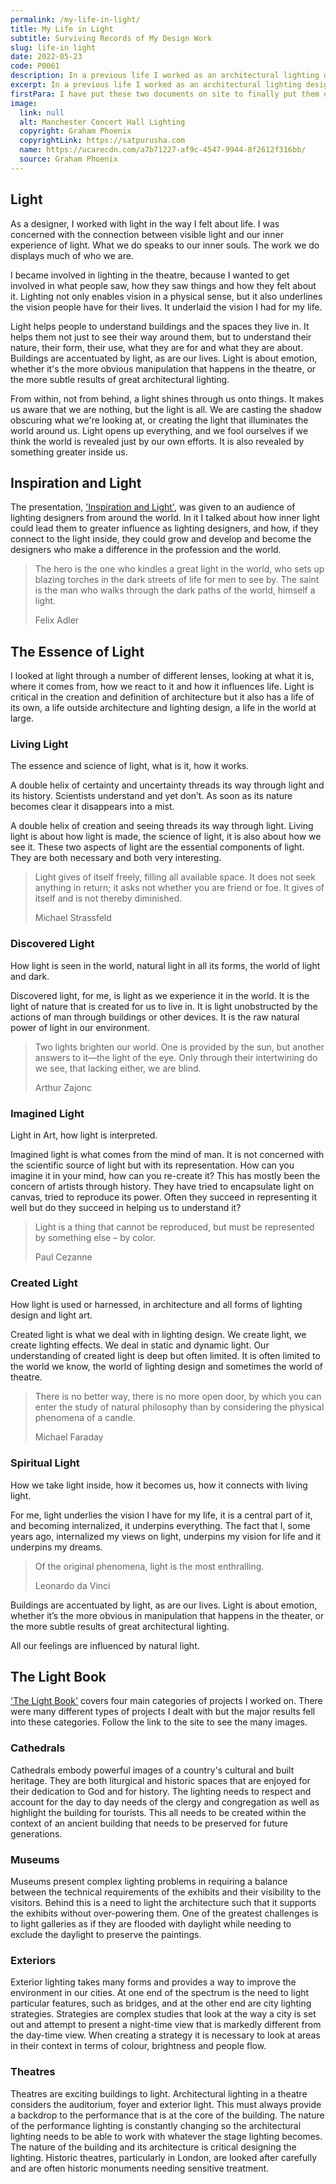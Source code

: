 ```yaml
---
permalink: /my-life-in-light/
title: My Life in Light
subtitle: Surviving Records of My Design Work
slug: life-in light
date: 2022-05-23
code: P0061
description: In a previous life I worked as an architectural lighting designer. Having originally been a stage lighting designer in my youth I moved on to buildings when I started to have children and my life became distinctly more complicated. Most of my archives from the years of lighting design have gone but two documents have survivied which give an overview of the design work I did.
excerpt: In a previous life I worked as an architectural lighting designer. Having originally been a stage lighting designer in my youth I moved on to buildings when I started to have children and my life became distinctly more complicated. Most of my archives from the years of lighting design have gone but two documents have survivied which give an overview of the design work I did.
firstPara: I have put these two documents on site to finally put them out into the public domain. They give a fascinating overview of the kind of work that I did and the results I achieved. The two documents are 'The Light Book', a compilation of images of completed projects, originally published privately, and 'Inspiration and Light', the text of a presentation I gave to a conference many years ago that outlined my philosophical approach to lighting.
image:
  link: null
  alt: Manchester Concert Hall Lighting
  copyright: Graham Phoenix
  copyrightLink: https://satpurusha.com
  name: https://ucarecdn.com/a7b71227-af9c-4547-9944-8f2612f316bb/
  source: Graham Phoenix
---
```


## Light
As a designer, I worked with light in the way I felt about life. I was concerned with the connection between visible light and our inner experience of light. What we do speaks to our inner souls. The work we do displays much of who we are.

I became involved in lighting in the theatre, because I wanted to get involved in what people saw, how they saw things and how they felt about it. Lighting not only enables vision in a physical sense, but it also underlines the vision people have for their lives. It underlaid the vision I had for my life.

Light helps people to understand buildings and the spaces they live in. It helps them not just to see their way around them, but to understand their nature, their form, their use, what they are for and what they are about. Buildings are accentuated by light, as are our lives. Light is about emotion, whether it's the more obvious manipulation that happens in the theatre, or the more subtle results of great architectural lighting.

From within, not from behind, a light shines through us onto things. It makes us aware that we are nothing, but the light is all. We are casting the shadow obscuring what we're looking at, or creating the light that illuminates the world around us. Light opens up everything, and we fool ourselves if we think the world is revealed just by our own efforts. It is also revealed by something greater inside us.

## Inspiration and Light

The presentation, ['Inspiration and Light'](https://satpurusha.com/inspiration-light/), was given to an audience of lighting designers from around the world. In it I talked about how inner light could lead them to greater influence as lighting designers, and how, if they connect to the light inside, they could grow and develop and become the designers who make a difference in the profession and the world.

>The hero is the one who kindles a great light in the world, who sets up blazing torches in the dark streets of life for men to see by. The saint is the man who walks through the dark paths of the world, himself a light.  
> <footer>Felix Adler</footer>

## The Essence of Light

I looked at light through a number of different lenses, looking at what it is, where it comes from, how we react to it and how it influences life. Light is critical in the creation and definition of architecture but it also has a life of its own, a life outside architecture and lighting design, a life in the world at large. 

### Living Light

The essence and science of light, what is it, how it works.

A double helix of certainty and uncertainty threads its way through light and its history. Scientists understand and yet don’t. As soon as its nature becomes clear it disappears into a mist.

A double helix of creation and seeing threads its way through light. Living light is about how light is made, the science of light, it is also about how we see it. These two aspects of light are the essential components of light. They are both necessary and both very interesting.

> Light gives of itself freely, filling all available space. It does not seek anything in return; it asks not whether you are friend or foe. It gives of itself and is not thereby diminished.
> <footer>Michael Strassfeld</footer>

### Discovered Light

How light is seen in the world, natural light in all its forms, the world of light and dark.

Discovered light, for me, is light as we experience it in the world. It is the light of nature that is created for us to live in. It is light unobstructed by the actions of man through buildings or other devices. It is the raw natural power of light in our environment.

> Two lights brighten our world. One is provided by the sun, but another answers to it—the light of the eye. Only through their intertwining do we see, that lacking either, we are blind.
> <footer>Arthur Zajonc</footer>

### Imagined Light

Light in Art, how light is interpreted.

Imagined light is what comes from the mind of man. It is not concerned with the scientific source of light but with its representation. How can you imagine it in your mind, how can you re-create it? This has mostly been the concern of artists through history. They have tried to encapsulate light on canvas, tried to reproduce its power. Often they succeed in representing it well but do they succeed in helping us to understand it?

> Light is a thing that cannot be reproduced, but must be represented by something else – by color.
> <footer>Paul Cezanne</footer>

### Created Light

How light is used or harnessed, in architecture and all forms of lighting design and light art.

Created light is what we deal with in lighting design. We create light, we create lighting effects. We deal in static and dynamic light. Our understanding of created light is deep but often limited. It is often limited to the world we know, the world of lighting design and sometimes the world of theatre.

> There is no better way, there is no more open door, by which you can enter the study of natural philosophy than by considering the physical phenomena of a candle.
> <footer>Michael Faraday</footer>

### Spiritual Light

How we take light inside, how it becomes us, how it connects with living light.

For me, light underlies the vision I have for my life, it is a central part of it, and becoming internalized, it underpins everything. The fact that I, some years ago, internalized my views on light, underpins my vision for life and it underpins my dreams.

> Of the original phenomena, light is the most enthralling.
> <footer>Leonardo da Vinci</footer>

Buildings are accentuated by light, as are our lives. Light is about emotion, whether it’s the more obvious in manipulation that happens in the theater, or the more subtle results of great architectural lighting. 

All our feelings are influenced by natural light.

## The Light Book

['The Light Book'](https://satpurusha.com/light-book/) covers four main categories of projects I worked on. There were many different types of projects I dealt with but the major results fell into these categories. Follow the link to the site to see the many images.

### Cathedrals

Cathedrals embody powerful images of a country's cultural and built heritage. They are both liturgical and historic spaces that are enjoyed for their dedication to God and for history. The lighting needs to respect and account for the day to day needs of the clergy and congregation as well as highlight the building for tourists. This all needs to be created within the context of an ancient building that needs to be preserved for future generations.

### Museums

Museums present complex lighting problems in requiring a balance between the technical requirements of the exhibits and their visibility to the visitors. Behind this is a need to light the architecture such that it supports the exhibits without over-powering them. One of the greatest challenges is to light galleries as if they are flooded with daylight while needing to exclude the daylight to preserve the paintings.

### Exteriors

Exterior lighting takes many forms and provides a way to improve the environment in our cities. At one end of the spectrum is the need to light particular features, such as bridges, and at the other end are city lighting strategies. Strategies are complex studies that look at the way a city is set out and attempt to present a night-time view that is markedly different from the day-time view. When creating a strategy it is necessary to look at areas in their context in terms of colour, brightness and people flow.

### Theatres

Theatres are exciting buildings to light. Architectural lighting in a theatre considers the auditorium, foyer and exterior light. This must always provide a backdrop to the performance that is at the core of the building. The nature of the performance lighting is constantly changing so the architectural lighting needs to be able to work with whatever the stage lighting becomes. The nature of the building and its architecture is critical designing the lighting. Historic theatres, particularly in London, are looked after carefully and are often historic monuments needing sensitive treatment.